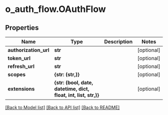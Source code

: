 # o_auth_flow.OAuthFlow

## Properties
Name | Type | Description | Notes
------------ | ------------- | ------------- | -------------
**authorization_url** | **str** |  | [optional] 
**token_url** | **str** |  | [optional] 
**refresh_url** | **str** |  | [optional] 
**scopes** | **{str: (str,)}** |  | [optional] 
**extensions** | **{str: (bool, date, datetime, dict, float, int, list, str,)}** |  | [optional] 

[[Back to Model list]](../README.md#documentation-for-models) [[Back to API list]](../README.md#documentation-for-api-endpoints) [[Back to README]](../README.md)


